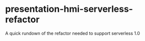 # presentation-hmi-serverless-refactor

A quick rundown of the refactor needed to support serverless 1.0
